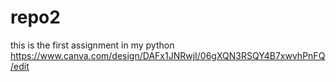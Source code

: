 # repo2
this is the first assignment in my python 
https://www.canva.com/design/DAFx1JNRwjI/06gXQN3RSQY4B7xwvhPnFQ/edit
